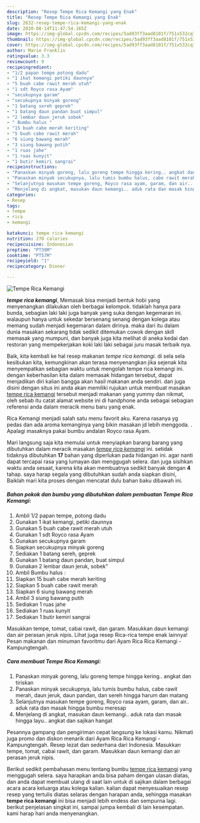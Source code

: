 ```yaml
---
description: "Resep Tempe Rica Kemangi yang Enak"
title: "Resep Tempe Rica Kemangi yang Enak"
slug: 2632-resep-tempe-rica-kemangi-yang-enak
date: 2020-08-14T11:47:54.165Z
image: https://img-global.cpcdn.com/recipes/5ad93ff3aad8101f/751x532cq70/tempe-rica-kemangi-foto-resep-utama.jpg
thumbnail: https://img-global.cpcdn.com/recipes/5ad93ff3aad8101f/751x532cq70/tempe-rica-kemangi-foto-resep-utama.jpg
cover: https://img-global.cpcdn.com/recipes/5ad93ff3aad8101f/751x532cq70/tempe-rica-kemangi-foto-resep-utama.jpg
author: Marie Franklin
ratingvalue: 3.3
reviewcount: 9
recipeingredient:
- "1/2 papan tempe potong dadu"
- "1 ikat kemangi petiki daunnya"
- "5 buah cabe rawit merah utuh"
- "1 sdt Royco rasa Ayam"
- "secukupnya garam"
- "secukupnya minyak goreng"
- "1 batang sereh geprek"
- "1 batang daun pandan buat simpul"
- "2 lembar daun jeruk sobek"
- " Bumbu halus "
- "15 buah cabe merah keriting"
- "5 buah cabe rawit merah"
- "6 siung bawang merah"
- "3 siung bawang putih"
- "1 ruas jahe"
- "1 ruas kunyit"
- "1 butir kemiri sangrai"
recipeinstructions:
- "Panaskan minyak goreng, lalu goreng tempe hingga kering.. angkat dan tiriskan"
- "Panaskan minyak secukupnya, lalu tumis bumbu halus, cabe rawit merah, daun jeruk, daun pandan, dan sereh hingga harum dan matang"
- "Selanjutnya masukan tempe goreng, Royco rasa ayam, garam, dan air.. aduk rata dan masak hingga bumbu meresap"
- "Menjelang di angkat, masukan daun kemangi.. aduk rata dan masak hingga layu.. angkat dan sajikan hangat"
categories:
- Resep
tags:
- tempe
- rica
- kemangi

katakunci: tempe rica kemangi 
nutrition: 270 calories
recipecuisine: Indonesian
preptime: "PT39M"
cooktime: "PT57M"
recipeyield: "1"
recipecategory: Dinner

---
```



![Tempe Rica Kemangi](https://img-global.cpcdn.com/recipes/5ad93ff3aad8101f/751x532cq70/tempe-rica-kemangi-foto-resep-utama.jpg)

<b><i>tempe rica kemangi</i></b>, Memasak bisa menjadi bentuk hobi yang menyenangkan dilakukan oleh berbagai kelompok. tidaklah hanya para bunda, sebagian laki laki juga banyak yang suka dengan kegemaran ini. walaupun hanya untuk sekedar bersenang senang dengan kolega atau memang sudah menjadi kegemaran dalam dirinya. maka dari itu dalam dunia masakan sekarang tidak sedikit ditemukan cowok dengan skill memasak yang mumpuni, dan banyak juga kita melihat di aneka kedai dan restoran yang mempekerjakan koki laki laki sebagai juru masak terbaik nya.

Baik, kita kembali ke hal resep makanan <i>tempe rica kemangi</i>. di sela sela kesibukan kita, kemungkinan akan terasa menyenangkan jika sejenak kita menyempatkan sebagian waktu untuk mengolah tempe rica kemangi ini. dengan keberhasilan kita dalam memasak hidangan tersebut, dapat menjadikan diri kalian bangga akan hasil makanan anda sendiri. dan juga disini dengan situs ini anda akan memiliki rujukan untuk membuat masakan <u>tempe rica kemangi</u> tersebut menjadi makanan yang yummy dan nikmat, oleh sebab itu catat alamat website ini di handphone anda sebagai sebagian referensi anda dalam meracik menu baru yang enak.

Rica Kemangi menjadi salah satu menu favorit aku. Karena rasanya yg pedas dan ada aroma kemanginya yang bikin masakan jd lebih menggoda. . Apalagi masaknya pakai bumbu andalan Royco rasa Ayam.


Mari langsung saja kita memulai untuk menyiapkan barang barang yang dibutuhkan dalam meracik masakan <u><i>tempe rica kemangi</i></u> ini. setidak tidaknya dibutuhkan <b>17</b> bahan yang diperlukan pada hidangan ini. agar nanti dapat tercapai rasa yang lumayan dan menggugah selera. dan juga sisihkan waktu anda sesaat, karena kita akan membuatnya sedikit banyak dengan <b>4</b> tahap. saya harap segala yang dibutuhkan sudah anda siapkan disini, Baiklah mari kita proses dengan mencatat dulu bahan baku dibawah ini.

<!--inarticleads1-->

##### Bahan pokok dan bumbu yang dibutuhkan dalam pembuatan Tempe Rica Kemangi:

1. Ambil 1/2 papan tempe, potong dadu
1. Gunakan 1 ikat kemangi, petiki daunnya
1. Gunakan 5 buah cabe rawit merah utuh
1. Gunakan 1 sdt Royco rasa Ayam
1. Gunakan secukupnya garam
1. Siapkan secukupnya minyak goreng
1. Sediakan 1 batang sereh, geprek
1. Gunakan 1 batang daun pandan, buat simpul
1. Gunakan 2 lembar daun jeruk, sobek&#34;
1. Ambil  Bumbu halus :
1. Siapkan 15 buah cabe merah keriting
1. Siapkan 5 buah cabe rawit merah
1. Siapkan 6 siung bawang merah
1. Ambil 3 siung bawang putih
1. Sediakan 1 ruas jahe
1. Sediakan 1 ruas kunyit
1. Sediakan 1 butir kemiri sangrai


Masukkan tempe, tomat, cabai rawit, dan garam. Masukkan daun kemangi dan air perasan jeruk nipis. Lihat juga resep Rica-rica tempe enak lainnya! Pesan makanan dan minuman favoritmu dari Ayam Rica Rica Kemangi - Kampungtengah. 

<!--inarticleads2-->

##### Cara membuat Tempe Rica Kemangi:

1. Panaskan minyak goreng, lalu goreng tempe hingga kering.. angkat dan tiriskan
1. Panaskan minyak secukupnya, lalu tumis bumbu halus, cabe rawit merah, daun jeruk, daun pandan, dan sereh hingga harum dan matang
1. Selanjutnya masukan tempe goreng, Royco rasa ayam, garam, dan air.. aduk rata dan masak hingga bumbu meresap
1. Menjelang di angkat, masukan daun kemangi.. aduk rata dan masak hingga layu.. angkat dan sajikan hangat


Pesannya gampang dan pengiriman cepat langsung ke lokasi kamu. Nikmati juga promo dan diskon menarik dari Ayam Rica Rica Kemangi - Kampungtengah. Resep lezat dan sederhana dari Indonesia. Masukkan tempe, tomat, cabai rawit, dan garam. Masukkan daun kemangi dan air perasan jeruk nipis. 

Berikut sedikit pembahasan menu tentang bumbu <u>tempe rica kemangi</u> yang menggugah selera. saya harapkan anda bisa paham dengan ulasan diatas, dan anda dapat membuat ulang di saat lain untuk di sajikan dalam berbagai acara acara keluarga atau kolega kalian. kalian dapat menyesuaikan resep resep yang tertulis diatas selaras dengan harapan anda, sehingga masakan <b>tempe rica kemangi</b> ini bisa menjadi lebih endess dan sempurna lagi. berikut penjelasan singkat ini, sampai jumpa kembali di lain kesempatan. kami harap hari anda menyenangkan.
